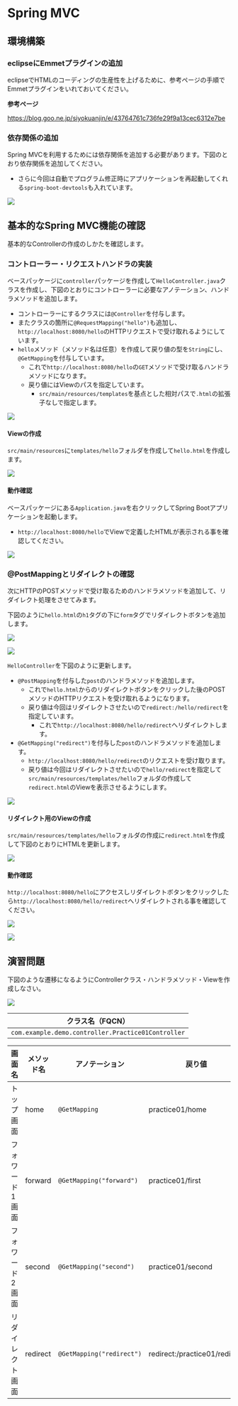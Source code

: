 # Spring MVC

## 環境構築

### eclipseにEmmetプラグインの追加

eclipseでHTMLのコーディングの生産性を上げるために、参考ページの手順でEmmetプラグインをいれておいてください。

**参考ページ**

https://blog.goo.ne.jp/siyokuanjin/e/43764761c736fe29f9a13cec6312e7be

### 依存関係の追加

Spring MVCを利用するためには依存関係を追加する必要があります。下図のとおり依存関係を追加してください。

- さらに今回は自動でプログラム修正時にアプリケーションを再起動してくれる`spring-boot-devtools`も入れています。

![](img/spring-mvc-setting.png)

## 基本的なSpring MVC機能の確認

基本的なControllerの作成のしかたを確認します。

### コントローラー・リクエストハンドラの実装

ベースパッケージに`controller`パッケージを作成して`HelloController.java`クラスを作成し、下図のとおりにコントローラーに必要なアノテーション、ハンドラメソッドを追加します。

- コントローラーにするクラスには`@Controller`を付与します。
- またクラスの箇所に`@RequestMapping("hello")`も追加し、`http://localhost:8080/hello`のHTTPリクエストで受け取れるようにしています。
- `hello`メソッド（メソッド名は任意）を作成して戻り値の型を`String`にし、`@GetMapping`を付与しています。
  - これで`http://localhost:8080/hello`の`GET`メソッドで受け取るハンドラメソッドになります。
  - 戻り値にはViewのパスを指定しています。
    - `src/main/resources/templates`を基点とした相対パスで`.html`の拡張子なしで指定します。

![](img/spring-basic-01.png)

#### Viewの作成

`src/main/resources`に`templates/hello`フォルダを作成して`hello.html`を作成します。

![](img/spring-basic-02.png)

#### 動作確認

ベースパッケージにある`Application.java`を右クリックしてSpring Bootアプリケーションを起動します。

- `http://localhost:8080/hello`でViewで定義したHTMLが表示される事を確認してください。

![](img/spring-basic-03.png)

### @PostMappingとリダイレクトの確認

次にHTTPのPOSTメソッドで受け取るためのハンドラメソッドを追加して、リダイレクト処理をさせてみます。

下図のように`hello.html`の`h1`タグの下に`form`タグでリダイレクトボタンを追加します。

![](img/springmvc-basic-04.png)

![](img/springmvc-basic-05.png)

`HelloController`を下図のように更新します。

- `@PostMapping`を付与した`post`のハンドラメソッドを追加します。
  - これで`hello.html`からのリダイレクトボタンをクリックした後のPOSTメソッドのHTTPリクエストを受け取れるようになります。
  - 戻り値は今回はリダイレクトさせたいので`redirect:/hello/redirect`を指定しています。
    - これで`http://localhost:8080/hello/redirect`へリダイレクトします。
- `@GetMapping("redirect")`を付与した`post`のハンドラメソッドを追加します。
  - `http://localhost:8080/hello/redirect`のリクエストを受け取ります。
  - 戻り値は今回はリダイレクトさせたいので`hello/redirect`を指定して`src/main/resources/templates/hello`フォルダの作成して`redirect.html`のViewを表示させるようにします。

![](img/springmvc-basic--06.png)

#### リダイレクト用のViewの作成

`src/main/resources/templates/hello`フォルダの作成に`redirect.html`を作成して下図のとおりにHTMLを更新します。

![](img/springmvc-basic-07.png)

#### 動作確認

`http://localhost:8080/hello`にアクセスしリダイレクトボタンをクリックしたら`http://localhost:8080/hello/redirect`へリダイレクトされる事を確認してください。

![](img/springmvc-basic-08.png)

![](img/springmvc-basic-09.png)

## 演習問題

下図のような遷移になるようにControllerクラス・ハンドラメソッド・Viewを作成しなさい。

![](img/springmvc-practice-01.png)

|クラス名（FQCN）|
|---|
|`com.example.demo.controller.Practice01Controller`|

画面名|メソッド名|アノテーション|戻り値
---|---|---|---
トップ画面|home|`@GetMapping`|practice01/home
フォワード1画面|forward|`@GetMapping("forward")`|practice01/first
フォワード2画面|second|`@GetMapping("second")`|practice01/second
リダイレクト画面|redirect|`@GetMapping("redirect")`|redirect:/practice01/redirect